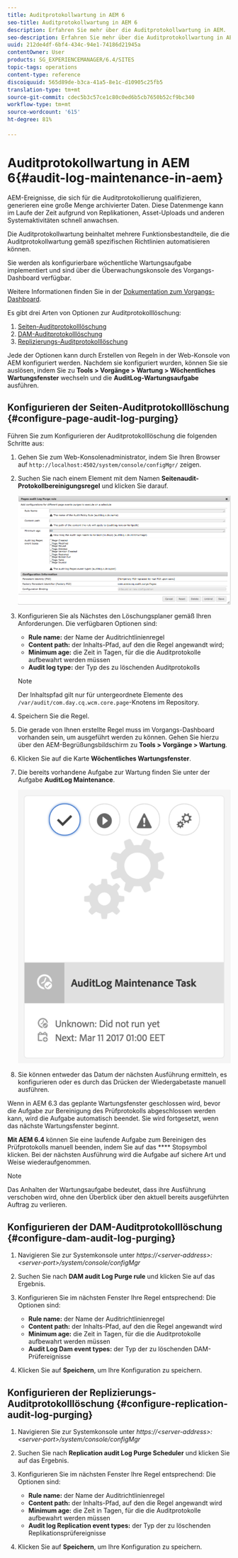 ```yaml
---
title: Auditprotokollwartung in AEM 6
seo-title: Auditprotokollwartung in AEM 6
description: Erfahren Sie mehr über die Auditprotokollwartung in AEM.
seo-description: Erfahren Sie mehr über die Auditprotokollwartung in AEM.
uuid: 212de4df-6bf4-434c-94e1-74186d21945a
contentOwner: User
products: SG_EXPERIENCEMANAGER/6.4/SITES
topic-tags: operations
content-type: reference
discoiquuid: 565d89de-b3ca-41a5-8e1c-d10905c25fb5
translation-type: tm+mt
source-git-commit: cdec5b3c57ce1c80c0ed6b5cb7650b52cf9bc340
workflow-type: tm+mt
source-wordcount: '615'
ht-degree: 81%

---
```



# Auditprotokollwartung in AEM 6{#audit-log-maintenance-in-aem}

AEM-Ereignisse, die sich für die Auditprotokollierung qualifizieren, generieren eine große Menge archivierter Daten. Diese Datenmenge kann im Laufe der Zeit aufgrund von Replikationen, Asset-Uploads und anderen Systemaktivitäten schnell anwachsen.

Die Auditprotokollwartung beinhaltet mehrere Funktionsbestandteile, die die Auditprotokollwartung gemäß spezifischen Richtlinien automatisieren können.

Sie werden als konfigurierbare wöchentliche Wartungsaufgabe implementiert und sind über die Überwachungskonsole des Vorgangs-Dashboard verfügbar.

Weitere Informationen finden Sie in der [Dokumentation zum Vorgangs-Dashboard](/help/sites-administering/operations-dashboard.md).

Es gibt drei Arten von Optionen zur Auditprotokolllöschung:

1. [Seiten-Auditprotokolllöschung](/help/sites-administering/operations-audit-log.md#configure-page-audit-log-purging)
1. [DAM-Auditprotokolllöschung](/help/sites-administering/operations-audit-log.md#configure-dam-audit-log-purging)
1. [Replizierungs-Auditprotokolllöschung](/help/sites-administering/operations-audit-log.md#configure-replication-audit-log-purging)

Jede der Optionen kann durch Erstellen von Regeln in der Web-Konsole von AEM konfiguriert werden. Nachdem sie konfiguriert wurden, können Sie sie auslösen, indem Sie zu **Tools > Vorgänge > Wartung > Wöchentliches Wartungsfenster** wechseln und die **AuditLog-Wartungsaufgabe** ausführen.

## Konfigurieren der Seiten-Auditprotokolllöschung {#configure-page-audit-log-purging}

Führen Sie zum Konfigurieren der Auditprotokolllöschung die folgenden Schritte aus:

1. Gehen Sie zum Web-Konsolenadministrator, indem Sie Ihren Browser auf `http://localhost:4502/system/console/configMgr/` zeigen.

1. Suchen Sie nach einem Element mit dem Namen **Seitenaudit-Protokollbereinigungsregel** und klicken Sie darauf.

   ![chlimage_1-365](assets/chlimage_1-365.png)

1. Konfigurieren Sie als Nächstes den Löschungsplaner gemäß Ihren Anforderungen. Die verfügbaren Optionen sind:

   * **Rule name:** der Name der Auditrichtlinienregel
   * **Content path:** der Inhalts-Pfad, auf den die Regel angewandt wird;
   * **Minimum age:** die Zeit in Tagen, für die die Auditprotokolle aufbewahrt werden müssen
   * **Audit log type:** der Typ des zu löschenden Auditprotokolls

   >[!NOTE]
   >
   >Der Inhaltspfad gilt nur für untergeordnete Elemente des `/var/audit/com.day.cq.wcm.core.page`-Knotens im Repository.

1. Speichern Sie die Regel.
1. Die gerade von Ihnen erstellte Regel muss im Vorgangs-Dashboard vorhanden sein, um ausgeführt werden zu können. Gehen Sie hierzu über den AEM-Begrüßungsbildschirm zu **Tools > Vorgänge > Wartung**.

1. Klicken Sie auf die Karte **Wöchentliches Wartungsfenster**.

1. Die bereits vorhandene Aufgabe zur Wartung finden Sie unter der Aufgabe **AuditLog Maintenance**.

   ![chlimage_1-366](assets/chlimage_1-366.png)

1. Sie können entweder das Datum der nächsten Ausführung ermitteln, es konfigurieren oder es durch das Drücken der Wiedergabetaste manuell ausführen.

Wenn in AEM 6.3 das geplante Wartungsfenster geschlossen wird, bevor die Aufgabe zur Bereinigung des Prüfprotokolls abgeschlossen werden kann, wird die Aufgabe automatisch beendet. Sie wird fortgesetzt, wenn das nächste Wartungsfenster beginnt.

**Mit AEM 6.4** können Sie eine laufende Aufgabe zum Bereinigen des Prüfprotokolls manuell beenden, indem Sie auf das  **** Stopsymbol klicken. Bei der nächsten Ausführung wird die Aufgabe auf sichere Art und Weise wiederaufgenommen.

>[!NOTE]
>
>Das Anhalten der Wartungsaufgabe bedeutet, dass ihre Ausführung verschoben wird, ohne den Überblick über den aktuell bereits ausgeführten Auftrag zu verlieren.

## Konfigurieren der DAM-Auditprotokolllöschung {#configure-dam-audit-log-purging}

1. Navigieren Sie zur Systemkonsole unter *https://&lt;server-address>:&lt;server-port>/system/console/configMgr*
1. Suchen Sie nach **DAM audit Log Purge rule** und klicken Sie auf das Ergebnis.
1. Konfigurieren Sie im nächsten Fenster Ihre Regel entsprechend: Die Optionen sind:

   * **Rule name:** der Name der Auditrichtlinienregel
   * **Content path:** der Inhalts-Pfad, auf den die Regel angewandt wird
   * **Minimum age:** die Zeit in Tagen, für die die Auditprotokolle aufbewahrt werden müssen
   * **Audit Log Dam event types:** der Typ der zu löschenden DAM-Prüfereignisse

1. Klicken Sie auf **Speichern**, um Ihre Konfiguration zu speichern.

## Konfigurieren der Replizierungs-Auditprotokolllöschung  {#configure-replication-audit-log-purging}

1. Navigieren Sie zur Systemkonsole unter *https://&lt;server-address>:&lt;server-port>/system/console/configMgr*
1. Suchen Sie nach **Replication audit Log Purge Scheduler** und klicken Sie auf das Ergebnis.
1. Konfigurieren Sie im nächsten Fenster Ihre Regel entsprechend: Die Optionen sind:

   * **Rule name:** der Name der Auditrichtlinienregel
   * **Content path:** der Inhalts-Pfad, auf den die Regel angewandt wird
   * **Minimum age:** die Zeit in Tagen, für die die Auditprotokolle aufbewahrt werden müssen
   * **Audit log Replication event types:** der Typ der zu löschenden Replikationsprüfereignisse

1. Klicken Sie auf **Speichern**, um Ihre Konfiguration zu speichern.

